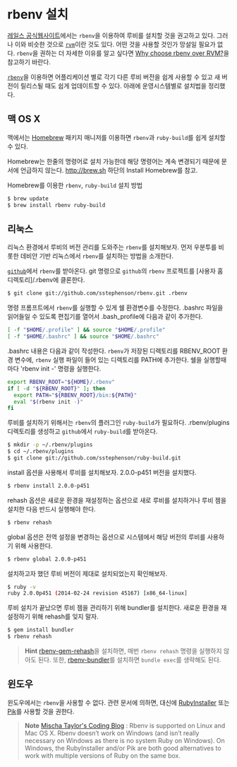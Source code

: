 # rbenv 설치

[레일스 공식웹사이트](http://rubyonrails.org/download)에서는 `rbenv`을 이용하여 루비를 설치할 것을 권고하고 있다. 그러나 이와 비슷한 것으로 [`rvm`](rvm.html)이란 것도 있다.  어떤 것을 사용할 것인가 망설일 필요가 없다. `rbenv`을 권하는 더 자세한 이유를 알고 싶다면 [Why choose rbenv over RVM?](https://github.com/sstephenson/rbenv/wiki/Why-rbenv%3F)을 참고하기 바란다.

[`rbenv`](https://github.com/sstephenson/rbenv)을 이용하면 어플리케이션 별로 각기 다른 루비 버전을 쉽게 사용할 수 있고 새 버전이 릴리스될 때도 쉽게 업데이트할 수 있다. 아래에 운영시스템별로 설치법을 정리했다.


## 맥 OS X

맥에서는 [Homebrew](http://brew.sh/) 패키지 매니저를 이용하면 `rbenv`과 `ruby-build`를 쉽게 설치할 수 있다.

Homebrew는 한줄의 명령어로 설치 가능한데 해당 명령어는 계속 변경되기 때문에 문서에 언급하지 않는다. http://brew.sh 하단의 Install Homebrew를 참고.

Homebrew를 이용한 `rbenv`, `ruby-build` 설치 방법

```bash
$ brew update
$ brew install rbenv ruby-build
```

## 리눅스

리눅스 환경에서 루비의 버전 관리를 도와주는 `rbenv`를 설치해보자. 먼저 우분투를 비롯한 데비안 기반 리눅스에서 `rbenv`를 설치하는 방법을 소개한다.

[`github`](https://github.com)에서 `rbenv`를 받아온다. git 명령으로 `github`의 `rbenv` 프로젝트를 [사용자 홈 디렉토리]/.rbenv에 클론한다.

```bash
$ git clone git://github.com/sstephenson/rbenv.git .rbenv
```

명령 프롬프트에서 `rbenv`를 실행할 수 있게 쉘 환경변수를 수정한다. .bashrc 파일을 읽어들일 수 있도록 편집기를 열어서 .bash_profile에 다음과 같이 추가한다.

```bash
[ -f "$HOME/.profile" ] && source "$HOME/.profile"
[ -f "$HOME/.bashrc" ] && source "$HOME/.bashrc"
```

.bashrc 내용은 다음과 같이 작성한다. `rbenv`가 저장된 디렉토리를 RBENV_ROOT 환경 변수에, `rbenv` 실행 파일이 들어 있는 디렉토리를 PATH에 추가한다. 쉘을 실행할때마다 'rbenv init -' 명령을 실행한다.

```bash
export RBENV_ROOT="${HOME}/.rbenv"
if [ -d "${RBENV_ROOT}" ]; then
  export PATH="${RBENV_ROOT}/bin:${PATH}"
  eval "$(rbenv init -)"
fi
```

루비를 설치하기 위해서는 `rbenv`의 플러그인 `ruby-build`가 필요하다. .rbenv/plugins 디렉토리를 생성하고 `github`에서 `ruby-build`를 받아온다.

```bash
$ mkdir -p ~/.rbenv/plugins
$ cd ~/.rbenv/plugins
$ git clone git://github.com/sstephenson/ruby-build.git
```

install 옵션을 사용해서 루비를 설치해보자. 2.0.0-p451 버전을 설치했다.

```sh
$ rbenv install 2.0.0-p451
```

rehash 옵션은 새로운 환경을 재설정하는 옵션으로 새로 루비를 설치하거나 루비 젬을 설치한 다음 반드시 실행해야 한다.

```sh
$ rbenv rehash
```
global 옵션은 전역 설정을 변경하는 옵션으로 시스템에서 해당 버전의 루비를 사용하기 위해 사용한다.

```sh
$ rbenv global 2.0.0-p451
```

설치하고자 했던 루비 버전이 제대로 설치되었는지 확인해보자.

```sh
$ ruby -v
ruby 2.0.0p451 (2014-02-24 revision 45167) [x86_64-linux]
```

루비 설치가 끝났으면 루비 젬을 관리하기 위해 bundler를 설치한다. 새로운 환경을 재설정하기 위해 rehash를 잊지 말자.

```sh
$ gem install bundler
$ rbenv rehash
```

> **Hint** [rbenv-gem-rehash](https://github.com/sstephenson/rbenv-gem-rehash)을 설치하면, 매번 `rbenv rehash` 명령을 실행하지 않아도 된다. 또한, [rbenv-bundler](https://github.com/carsomyr/rbenv-bundler)를 설치하면 `bundle exec`를 생략해도 된다.

## 윈도우

윈도우에서는 `rbenv`을 사용할 수 없다. 관련 문서에 의하면, 대신에 [RubyInstaller](http://misheska.com/blog/2013/06/15/using-rbenv-to-manage-multiple-versions-of-ruby/) 또는 [Pik](https://github.com/vertiginous/pik)를 사용할 것을 권한다.


> **Note** [Mischa Taylor's Coding Blog](http://misheska.com/blog/2013/06/15/using-rbenv-to-manage-multiple-versions-of-ruby/) : Rbenv is supported on Linux and Mac OS X. Rbenv doesn’t work on Windows (and isn’t really necessary on Windows as there is no system Ruby on Windows). On Windows, the RubyInstaller and/or Pik are both good alternatives to work with multiple versions of Ruby on the same box.
